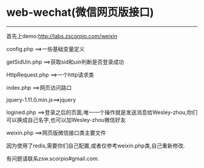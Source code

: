 # web-wechat(微信网页版接口)

------

首先上demo:http://labs.zscorpio.com/weixin

config.php			==>一些基础变量定义

getSidUin.php		==>获取sid和uin判断是否登录成功

HttpRequest.php		==>一个http请求类

index.php			==>网页访问路口

jquery-1.11.0.min.js==>jquery

logined.php			==>登录之后的页面,唯一一个操作就是发送消息给Wesley-zhou,你们可以换成自己名字,也可以加Wesley-zhou微信好友

weixin.php			==>网页版微信接口类主要文件

因为使用了redis,需要你们自己配置,或者仅参考weixin.php类,自己重新修改.

有问题请联系zsw.scorpio#gmail.com.